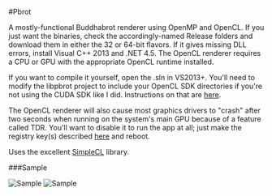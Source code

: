 #Pbrot

A mostly-functional Buddhabrot renderer using OpenMP and OpenCL. If you just want the binaries, check the accordingly-named Release folders and download them in either the 32 or 64-bit flavors. If it gives missing DLL errors, install Visual C++ 2013 and .NET 4.5. The OpenCL renderer requires a CPU or GPU with the appropriate OpenCL runtime installed.

If you want to compile it yourself, open the .sln in VS2013+. You'll need to modify the libpbrot project to include your OpenCL SDK directories if you're not using the CUDA SDK like I did. Instructions on that are [here](http://kode-stuff.blogspot.com/2012/11/setting-up-opencl-in-visual-studio_1.html).

The OpenCL renderer will also cause most graphics drivers to "crash" after two seconds when running on the system's main GPU because of a feature called TDR. You'll want to disable it to run the app at all; just make the registry key(s) described [here](http://msdn.microsoft.com/en-us/library/windows/hardware/ff569918%28v=vs.85%29.aspx) and reboot.

Uses the excellent [SimpleCL](https://code.google.com/p/simple-opencl/) library.

###Sample


![Sample](http://i.imgur.com/Ze8sIUS.jpg)
![Sample](http://i.imgur.com/xm8J9Dm.jpg)
